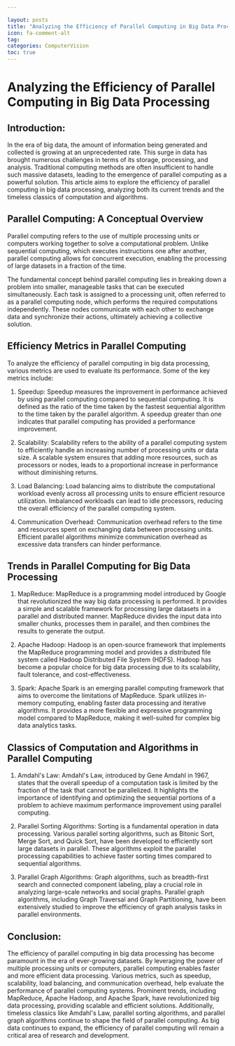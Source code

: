 ```yaml
---

layout: posts
title: "Analyzing the Efficiency of Parallel Computing in Big Data Processing"
icon: fa-comment-alt
tag:      
categories: ComputerVision
toc: true
---
```




# Analyzing the Efficiency of Parallel Computing in Big Data Processing

## Introduction:

In the era of big data, the amount of information being generated and collected is growing at an unprecedented rate. This surge in data has brought numerous challenges in terms of its storage, processing, and analysis. Traditional computing methods are often insufficient to handle such massive datasets, leading to the emergence of parallel computing as a powerful solution. This article aims to explore the efficiency of parallel computing in big data processing, analyzing both its current trends and the timeless classics of computation and algorithms.

## Parallel Computing: A Conceptual Overview

Parallel computing refers to the use of multiple processing units or computers working together to solve a computational problem. Unlike sequential computing, which executes instructions one after another, parallel computing allows for concurrent execution, enabling the processing of large datasets in a fraction of the time.

The fundamental concept behind parallel computing lies in breaking down a problem into smaller, manageable tasks that can be executed simultaneously. Each task is assigned to a processing unit, often referred to as a parallel computing node, which performs the required computations independently. These nodes communicate with each other to exchange data and synchronize their actions, ultimately achieving a collective solution.

## Efficiency Metrics in Parallel Computing

To analyze the efficiency of parallel computing in big data processing, various metrics are used to evaluate its performance. Some of the key metrics include:

1. Speedup: Speedup measures the improvement in performance achieved by using parallel computing compared to sequential computing. It is defined as the ratio of the time taken by the fastest sequential algorithm to the time taken by the parallel algorithm. A speedup greater than one indicates that parallel computing has provided a performance improvement.

2. Scalability: Scalability refers to the ability of a parallel computing system to efficiently handle an increasing number of processing units or data size. A scalable system ensures that adding more resources, such as processors or nodes, leads to a proportional increase in performance without diminishing returns.

3. Load Balancing: Load balancing aims to distribute the computational workload evenly across all processing units to ensure efficient resource utilization. Imbalanced workloads can lead to idle processors, reducing the overall efficiency of the parallel computing system.

4. Communication Overhead: Communication overhead refers to the time and resources spent on exchanging data between processing units. Efficient parallel algorithms minimize communication overhead as excessive data transfers can hinder performance.

## Trends in Parallel Computing for Big Data Processing

1. MapReduce: MapReduce is a programming model introduced by Google that revolutionized the way big data processing is performed. It provides a simple and scalable framework for processing large datasets in a parallel and distributed manner. MapReduce divides the input data into smaller chunks, processes them in parallel, and then combines the results to generate the output.

2. Apache Hadoop: Hadoop is an open-source framework that implements the MapReduce programming model and provides a distributed file system called Hadoop Distributed File System (HDFS). Hadoop has become a popular choice for big data processing due to its scalability, fault tolerance, and cost-effectiveness.

3. Spark: Apache Spark is an emerging parallel computing framework that aims to overcome the limitations of MapReduce. Spark utilizes in-memory computing, enabling faster data processing and iterative algorithms. It provides a more flexible and expressive programming model compared to MapReduce, making it well-suited for complex big data analytics tasks.

## Classics of Computation and Algorithms in Parallel Computing

1. Amdahl's Law: Amdahl's Law, introduced by Gene Amdahl in 1967, states that the overall speedup of a computation task is limited by the fraction of the task that cannot be parallelized. It highlights the importance of identifying and optimizing the sequential portions of a problem to achieve maximum performance improvement using parallel computing.

2. Parallel Sorting Algorithms: Sorting is a fundamental operation in data processing. Various parallel sorting algorithms, such as Bitonic Sort, Merge Sort, and Quick Sort, have been developed to efficiently sort large datasets in parallel. These algorithms exploit the parallel processing capabilities to achieve faster sorting times compared to sequential algorithms.

3. Parallel Graph Algorithms: Graph algorithms, such as breadth-first search and connected component labeling, play a crucial role in analyzing large-scale networks and social graphs. Parallel graph algorithms, including Graph Traversal and Graph Partitioning, have been extensively studied to improve the efficiency of graph analysis tasks in parallel environments.

## Conclusion:

The efficiency of parallel computing in big data processing has become paramount in the era of ever-growing datasets. By leveraging the power of multiple processing units or computers, parallel computing enables faster and more efficient data processing. Various metrics, such as speedup, scalability, load balancing, and communication overhead, help evaluate the performance of parallel computing systems. Prominent trends, including MapReduce, Apache Hadoop, and Apache Spark, have revolutionized big data processing, providing scalable and efficient solutions. Additionally, timeless classics like Amdahl's Law, parallel sorting algorithms, and parallel graph algorithms continue to shape the field of parallel computing. As big data continues to expand, the efficiency of parallel computing will remain a critical area of research and development.